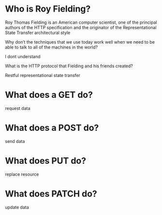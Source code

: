 # Who is Roy Fielding?


Roy Thomas Fielding is an American computer scientist, one of the principal authors of the HTTP specification and the originator of the Representational State Transfer architectural style

Why don’t the techniques that we use today work well when we need to be able to talk to all of the machines in the world?

I dont understand 

What is the HTTP protocol that Fielding and his friends created?

Restful representational state transfer

# What does a GET do?

request data

# What does a POST do?

send data

# What does PUT do?

replace resource

# What does PATCH do?

update data